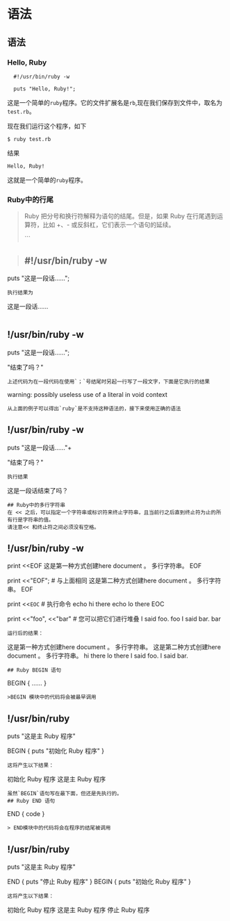 # 语法

## 语法

### Hello, Ruby

```text
  #!/usr/bin/ruby -w

  puts "Hello, Ruby!";
```

这是一个简单的`ruby`程序。它的文件扩展名是`rb`,现在我们保存到文件中，取名为`test.rb`。

现在我们运行这个程序，如下

```text
$ ruby test.rb
```

结果

```text
Hello, Ruby!
```

这就是一个简单的`ruby`程序。

### Ruby中的行尾

> Ruby 把分号和换行符解释为语句的结尾。但是，如果 Ruby 在行尾遇到运算符，比如 +、- 或反斜杠，它们表示一个语句的延续。
>
> \`\`\`

> ## \#!/usr/bin/ruby -w

puts "这是一段话……";

```text
执行结果为
```

这是一段话……

```text

```

## !/usr/bin/ruby -w

puts "这是一段话……";

"结束了吗？"

```text
上述代码为在一段代码在使用`；`号结尾时另起一行写了一段文字，下面是它执行的结果
```

warning: possibly useless use of a literal in void context

```text
从上面的例子可以得出`ruby`是不支持这种语法的，接下来使用正确的语法
```

## !/usr/bin/ruby -w

puts "这是一段话……"+

"结束了吗？"

```text
执行结果
```

这是一段话结束了吗？

```text
## Ruby中的多行字符串
在 << 之后，可以指定一个字符串或标识符来终止字符串，且当前行之后直到终止符为止的所有行是字符串的值。
请注意<< 和终止符之间必须没有空格。
```

## !/usr/bin/ruby -w

print &lt;&lt;EOF 这是第一种方式创建here document 。 多行字符串。 EOF

print &lt;&lt;"EOF"; \# 与上面相同 这是第二种方式创建here document 。 多行字符串。 EOF

print &lt;&lt;`EOC` \# 执行命令 echo hi there echo lo there EOC

print &lt;&lt;"foo", &lt;&lt;"bar" \# 您可以把它们进行堆叠 I said foo. foo I said bar. bar

```text
运行后的结果：
```

这是第一种方式创建here document 。 多行字符串。 这是第二种方式创建here document 。 多行字符串。 hi there lo there I said foo. I said bar.

```text
## Ruby BEGIN 语句
```

BEGIN { …… }

```text
>BEGIN 模块中的代码将会被最早调用
```

## !/usr/bin/ruby

puts "这是主 Ruby 程序"

BEGIN { puts "初始化 Ruby 程序" }

```text
这将产生以下结果：
```

初始化 Ruby 程序 这是主 Ruby 程序

```text
虽然`BEGIN`语句写在最下面，但还是先执行的。
## Ruby END 语句
```

END { code }

```text
> END模块中的代码将会在程序的结尾被调用
```

## !/usr/bin/ruby

puts "这是主 Ruby 程序"

END { puts "停止 Ruby 程序" } BEGIN { puts "初始化 Ruby 程序" }

```text
这将产生以下结果：
```

初始化 Ruby 程序 这是主 Ruby 程序 停止 Ruby 程序

```````` END\`模块中的代码最后执行

